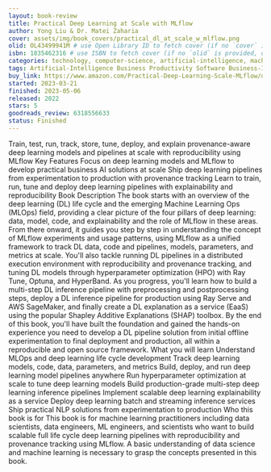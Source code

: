 ```yaml
---
layout: book-review
title: Practical Deep Learning at Scale with MLflow
author: Yong Liu & Dr. Matei Zaharia
cover: assets/img/book_covers/practical_dl_at_scale_w_mlflow.png
olid: OL43499941M # use Open Library ID to fetch cover (if no `cover` is provided)
isbn: 1835462316 # use ISBN to fetch cover (if no `olid` is provided, dashes are optional)
categories: technology, computer-science, artificial-intelligence, machine-learning
tags: Artificial-Intelligence Business Productivity Software Business-Intelligence Computers Data-Science Machine-Learning Machine-Theory Natural-Language-Processing
buy_link: https://www.amazon.com/Practical-Deep-Learning-Scale-MLflow/dp/1803241330
started: 2023-03-21
finished: 2023-05-06
released: 2022
stars: 5
goodreads_review: 6318556633
status: Finished
---
```


Train, test, run, track, store, tune, deploy, and explain provenance-aware deep learning models and pipelines at scale with reproducibility using MLflow
Key Features
Focus on deep learning models and MLflow to develop practical business AI solutions at scale
Ship deep learning pipelines from experimentation to production with provenance tracking
Learn to train, run, tune and deploy deep learning pipelines with explainability and reproducibility
Book Description
The book starts with an overview of the deep learning (DL) life cycle and the emerging Machine Learning Ops (MLOps) field, providing a clear picture of the four pillars of deep learning: data, model, code, and explainability and the role of MLflow in these areas.
From there onward, it guides you step by step in understanding the concept of MLflow experiments and usage patterns, using MLflow as a unified framework to track DL data, code and pipelines, models, parameters, and metrics at scale. You'll also tackle running DL pipelines in a distributed execution environment with reproducibility and provenance tracking, and tuning DL models through hyperparameter optimization (HPO) with Ray Tune, Optuna, and HyperBand. As you progress, you'll learn how to build a multi-step DL inference pipeline with preprocessing and postprocessing steps, deploy a DL inference pipeline for production using Ray Serve and AWS SageMaker, and finally create a DL explanation as a service (EaaS) using the popular Shapley Additive Explanations (SHAP) toolbox.
By the end of this book, you'll have built the foundation and gained the hands-on experience you need to develop a DL pipeline solution from initial offline experimentation to final deployment and production, all within a reproducible and open source framework.
What you will learn
Understand MLOps and deep learning life cycle development
Track deep learning models, code, data, parameters, and metrics
Build, deploy, and run deep learning model pipelines anywhere
Run hyperparameter optimization at scale to tune deep learning models
Build production-grade multi-step deep learning inference pipelines
Implement scalable deep learning explainability as a service
Deploy deep learning batch and streaming inference services
Ship practical NLP solutions from experimentation to production
Who this book is for
This book is for machine learning practitioners including data scientists, data engineers, ML engineers, and scientists who want to build scalable full life cycle deep learning pipelines with reproducibility and provenance tracking using MLflow. A basic understanding of data science and machine learning is necessary to grasp the concepts presented in this book. 
